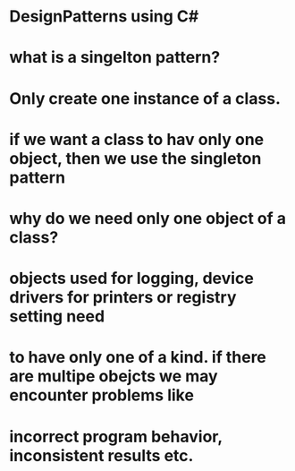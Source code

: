 # DesignPatterns using C#

# what is a singelton pattern?
# Only create one instance of a class.
# if we want a class to hav only one object, then we use the singleton pattern 



# why do we need only one object of a class?
# objects used for logging, device drivers for printers or registry setting need 
# to have only one of a kind. if there are multipe obejcts we may encounter problems like 
# incorrect program behavior, inconsistent results etc. 
